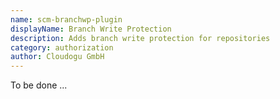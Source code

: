 ```yaml
---
name: scm-branchwp-plugin
displayName: Branch Write Protection
description: Adds branch write protection for repositories
category: authorization
author: Cloudogu GmbH
---
```


To be done ...
